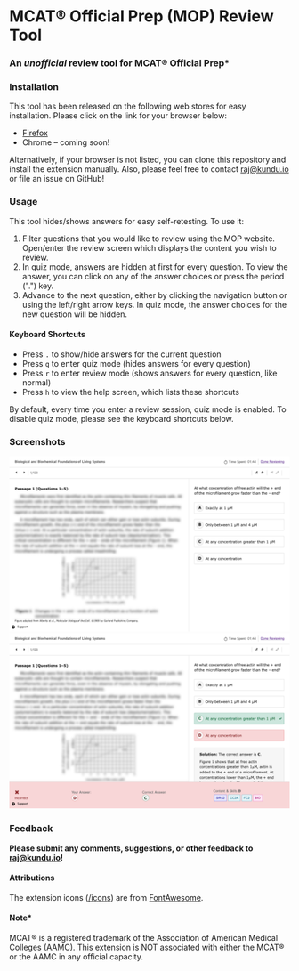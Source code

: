 # MCAT® Official Prep (MOP) Review Tool
### An *unofficial* review tool for MCAT® Official Prep*

### Installation
This tool has been released on the following web stores for easy installation. Please click on the link for your browser below:
- [Firefox](https://addons.mozilla.org/en-US/firefox/addon/mop-review-tool)
- Chrome – coming soon!

Alternatively, if your browser is not listed, you can clone this repository and install the extension manually. Also, please feel free to contact [raj@kundu.io](mailto:raj@kundu.io?subject=MOP%20Review%20Tool%20%2D%20Browser%20Support) or file an issue on GitHub!

### Usage

This tool hides/shows answers for easy self-retesting. To use it:
1) Filter questions that you would like to review using the MOP website. Open/enter the review screen which displays the content you wish to review.
2) In quiz mode, answers are hidden at first for every question. To view the answer, you can click on any of the answer choices or press the period (".") key.
3) Advance to the next question, either by clicking the navigation button or using the left/right arrow keys. In quiz mode, the answer choices for the new question will be hidden.

#### Keyboard Shortcuts

- Press `.` to show/hide answers for the current question
- Press `q` to enter quiz mode (hides answers for every question)
- Press `r` to enter review mode (shows answers for every question, like normal)
- Press `h` to view the help screen, which lists these shortcuts

By default, every time you enter a review session, quiz mode is enabled. To disable quiz mode, please see the keyboard shortcuts below.

### Screenshots

![Question with answer hidden](./screenshots/answerhidden.png)
![Question with answer shown](./screenshots/answershown.png)

### Feedback

**Please submit any comments, suggestions, or other feedback to [raj@kundu.io](mailto:raj@kundu.io?subject=MOP%20Review%20Tool)!**

#### Attributions
The extension icons ([/icons](/icons)) are from [FontAwesome](https://fontawesome.com).

#### Note*
MCAT® is a registered trademark of the Association of American Medical Colleges (AAMC). This extension is NOT associated with either the MCAT® or the AAMC in any official capacity.
